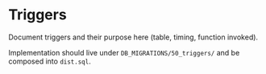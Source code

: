 # Triggers

Document triggers and their purpose here (table, timing, function invoked).

Implementation should live under `DB_MIGRATIONS/50_triggers/` and be composed into `dist.sql`.
